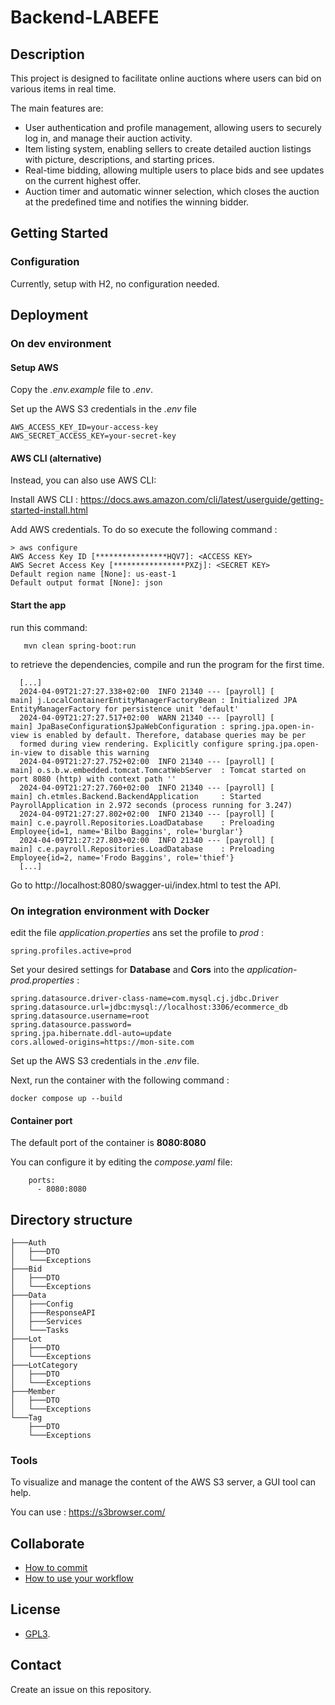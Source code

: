 # Backend-LABEFE

## Description

This project is designed to facilitate online auctions where users can bid on various items in real time.

The main features are:

- User authentication and profile management, allowing users to securely log in, and manage their auction activity.
- Item listing system, enabling sellers to create detailed auction listings with picture, descriptions, and starting prices.
- Real-time bidding, allowing multiple users to place bids and see updates on the current highest offer.
- Auction timer and automatic winner selection, which closes the auction at the predefined time and notifies the winning bidder.

## Getting Started

### Configuration

Currently, setup with H2, no configuration needed.

## Deployment

### On dev environment

#### Setup AWS
Copy the *.env.example* file to *.env*.

Set up the AWS S3 credentials in the *.env* file
```
AWS_ACCESS_KEY_ID=your-access-key
AWS_SECRET_ACCESS_KEY=your-secret-key
```
#### AWS CLI (alternative)
Instead, you can also use AWS CLI:

Install AWS CLI : https://docs.aws.amazon.com/cli/latest/userguide/getting-started-install.html

Add AWS credentials. To do so execute the following command :
```terminaloutput
> aws configure
AWS Access Key ID [****************HQV7]: <ACCESS KEY>
AWS Secret Access Key [****************PXZj]: <SECRET KEY>
Default region name [None]: us-east-1
Default output format [None]: json
```

#### Start the app
run this command:
```
   mvn clean spring-boot:run
```

to retrieve the dependencies, compile and run the program for the first time.

```
  [...]
  2024-04-09T21:27:27.338+02:00  INFO 21340 --- [payroll] [           main] j.LocalContainerEntityManagerFactoryBean : Initialized JPA EntityManagerFactory for persistence unit 'default'
  2024-04-09T21:27:27.517+02:00  WARN 21340 --- [payroll] [           main] JpaBaseConfiguration$JpaWebConfiguration : spring.jpa.open-in-view is enabled by default. Therefore, database queries may be per
  formed during view rendering. Explicitly configure spring.jpa.open-in-view to disable this warning
  2024-04-09T21:27:27.752+02:00  INFO 21340 --- [payroll] [           main] o.s.b.w.embedded.tomcat.TomcatWebServer  : Tomcat started on port 8080 (http) with context path ''
  2024-04-09T21:27:27.760+02:00  INFO 21340 --- [payroll] [           main] ch.etmles.Backend.BackendApplication     : Started PayrollApplication in 2.972 seconds (process running for 3.247)
  2024-04-09T21:27:27.802+02:00  INFO 21340 --- [payroll] [           main] c.e.payroll.Repositories.LoadDatabase    : Preloading Employee{id=1, name='Bilbo Baggins', role='burglar'}
  2024-04-09T21:27:27.803+02:00  INFO 21340 --- [payroll] [           main] c.e.payroll.Repositories.LoadDatabase    : Preloading Employee{id=2, name='Frodo Baggins', role='thief'}
  [...]
```

Go to http://localhost:8080/swagger-ui/index.html to test the API.

### On integration environment with Docker

edit the file *application.properties* ans set the profile to *prod* :
```terminaloutput
spring.profiles.active=prod
```

Set your desired settings for **Database** and **Cors** into the *application-prod.properties* :
```terminaloutput
spring.datasource.driver-class-name=com.mysql.cj.jdbc.Driver
spring.datasource.url=jdbc:mysql://localhost:3306/ecommerce_db
spring.datasource.username=root
spring.datasource.password=
spring.jpa.hibernate.ddl-auto=update
cors.allowed-origins=https://mon-site.com
```


Set up the AWS S3 credentials in the *.env* file.

Next, run the container with the following command :
```terminaloutput
docker compose up --build
```

#### Container port
The default port of the container is **8080:8080**

You can configure it by editing the *compose.yaml* file:
```terminaloutput
    ports:
      - 8080:8080
```

## Directory structure

```shell
├───Auth
│   ├───DTO
│   └───Exceptions
├───Bid
│   ├───DTO
│   └───Exceptions
├───Data
│   ├───Config
│   ├───ResponseAPI
│   ├───Services
│   └───Tasks
├───Lot
│   ├───DTO
│   └───Exceptions
├───LotCategory
│   ├───DTO
│   └───Exceptions
├───Member
│   ├───DTO
│   └───Exceptions
└───Tag
    ├───DTO
    └───Exceptions
```

### Tools
To visualize and manage the content of the AWS S3 server, a GUI tool can help.

You can use : https://s3browser.com/

## Collaborate

  * [How to commit](https://www.conventionalcommits.org/en/v1.0.0/)
  * [How to use your workflow](https://nvie.com/posts/a-successful-git-branching-model/)

## License

* [GPL3](LICENSE).

## Contact

Create an issue on this repository.
